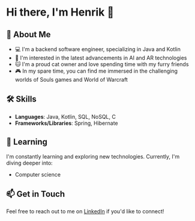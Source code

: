 # Hi there, I'm Henrik 👋

## 🚀 About Me
- 💻 I'm a backend software engineer, specializing in Java and Kotlin
- 🤖 I'm interested in the latest advancements in AI and AR technologies
- 🐱 I'm a proud cat owner and love spending time with my furry friends
- 🎮 In my spare time, you can find me immersed in the challenging worlds of Souls games and World of Warcraft

## 🛠️ Skills
- **Languages**: Java, Kotlin, SQL, NoSQL, C
- **Frameworks/Libraries**: Spring, Hibernate

## 🌱 Learning
I'm constantly learning and exploring new technologies. Currently, I'm diving deeper into:
- Computer science 

## 📫 Get in Touch
Feel free to reach out to me on [LinkedIn](https://de.linkedin.com/in/henrik-adamski) if you'd like to connect!
